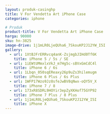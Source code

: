 ```yaml
---
layout: produk-casinghp
title: V For Vendetta Art iPhone Case
categories: iphone

# Produk
product-title: V For Vendetta Art iPhone Case
harga: 90000
sku: hn-3825
image-drive: 1j1mLR0LjeQUha6_7SkouKP2J12YW_I5I
gallery:
  - url: 1XtBJFrERRvcq4anK-ZsjmgbJIHd0Tf6K
    title: iPhone 5 / 5s / SE
  - url: 1iEWtUMmxlxVkJ_m7Hg5c-sBVxGmCdC4l
    title: iPhone 6 / 6s
  - url: 1Lbqn_050sqEReaxy26p9uZs3hilemugm
    title: iPhone 6 Plus / 6s Plus
  - url: 1WFP17Wzo9Jz8sfeJwBV8qNwx-oQY5V_X
    title: iPhone 7 / 8
  - url: 173xR8SDRL9HOYir3epZyXKHof75GYP92
    title: iPhone 7 Plus / 8 Plus
  - url: 1j1mLR0LjeQUha6_7SkouKP2J12YW_I5I
    title: iPhone X
---
```

